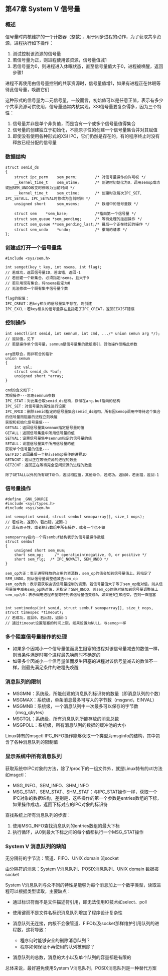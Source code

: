 ## 第47章 System V 信号量

### 概述

信号量时内核维护的一个计数器（整数），用于同步进程的动作，为了获取共享资源，进程执行如下操作：

1. 测试控制该资源的信号量
2. 若信号量为正，则进程使用该资源，信号量值减1
3. 若信号量为0，则进程进入休眠状态，直至信号量值大于0，进程被唤醒，返回步骤1

进程不再使用由信号量控制的共享资源时，信号量值增1，如果有进程正在休眠等待此信号量，唤醒它们

这种形式的信号量为二元信号量，一般而言，初始值可以是任意正值，表示有多少个共享资源可供使用，信号量通常内核实现。XSI信号量要复杂得多，因为三个特性：

1. 信号量并非是单个非负值，而是含有一个或多个信号量值得集合
2. 信号量的创建独立于初始化，不能原子性的创建一个信号量集合并对其赋值
3. 即使没有使用各种形式的XSI IPC，它们仍然是存在的，有的程序终止时没有释放已经分配的信号量

### 数据结构

```
struct semid_ds 
{
    struct ipc_perm    sem_perm;        /* 对信号量操作的许可权 */
    __kernel_time_t    sem_otime;       /* 创建时初始化为0，调用semop成功或因SEM_UNDO改变时修改为当前时间 */
    __kernel_time_t    sem_ctime;       /* 创建时及每次IPC_SET、IPC_SETALL、IPC_SETVAL时修改为当前时间 */
    unsigned short     sem_nsems;       /* 数组中的信号量数 */

    struct sem    *sem_base;            /*指向第一个信号量 */
    struct sem_queue *sem_pending;      /* 等待处理的挂起操作 */
    struct sem_queue **sem_pending_last;/* 最后一个正在挂起的操作 */
    struct sem_undo    *undo;           /* 撤销的请求 */
};
```

### 创建或打开一个信号量集

```
#include <sys/sem.h>

int semget(key_t key, int nsems, int flag);
// 若成功，返回信号量ID，若出错，返回-1
// 若创建一个新集合，必须指定nsems，且大于0
// 若引用现有集合，将nsems指定为0
// 无法修改一个既有集中信号量个数

flag的取值：
IPC_CREAT：若key相关的信号量集不存在，则创建
IPC_EXCL：若key相关的信号量存在且指定了IPC_CREAT，返回EEXIST错误
```

### 控制操作

```
int semctl(int semid, int semnum, int cmd, .../* union semun arg */);
// 返回值，见下
// 若是操作单个信号量，semnum是信号量集的数组索引，其他操作忽略此参数

arg是联合，而非联合的指针
union semun
{
    int val;
    struct semid_ds *buf;
    unsigned short *array;
}

cmd的含义如下：
常规操作---忽略semnum参数
IPC_STAT：对此集合取semid_ds结构，存储在arg.buf指向的结构
IPC_SET：对信号量的属性进行设置
IPC_RMID：删除semid指定的信号量集合semid_ds结构，所有因semop调用中等待这个集合的信号量而阻塞的进程立刻唤醒
获取和初始化信号量值---
GETVAL：返回信号量集semnum指定信号量的值
GETALL：返回信号集量中所用信号量的值
SETVAL：设置信号量集中semnum指定的信号量的值
SETALL：设置信号量集中所用信号量的值
获取单个信号量的信息---
GETPID：返回最后一个执行semop操作的进程ID
GETNCNT：返回正在等待资源的进程的数量
GETZCNT：返回正在等待完全空闲资源的进程的数量

除了GETALL以外的所有GET命令，返回相应值，其他命令，若成功，返回0，若出错，返回-1
```

### 信号量操作

```
#define _GNU_SOURCE
#include <sys/types.h>
#include <sys/sem.h>

int semop(int semid, struct sembuf semoparray[], size_t nops);
// 若成功，返回0，若出错，返回-1
// 具有原子性，或者执行数组中所有操作，或者一个也不做

semoparray指向一个有sembuf结构表示的信号量操作数组
struct sembuf
{
    unsigned short sem_num;
    short sem_op;	  /* operatioin(negative, 0, or positive */
    short sem_flg;	/* IPC_NOWAIT, SEM_UNDO */
}

sem_op为正：表示进程释放的占用的资源数，sem_op的值会加到信号量值上，若指定了SEM_UNDO，则从信号量调整值减去sem_op
sem_op为负：表示要获取由该信号量控制的资源，若信号量值大于等于sem_op绝对值，则从信号量值中减去sem_op绝对值，若指定了SEM_UNDO，则sem_op的绝对值加到信号量调整值上
sem_op为0：表示调用进程希望等待到该信号量值变成0，如果是0立即结束，否则一直阻塞


int semtimedop(int semid, struct sembuf semoparray[], size_t nops, struct timespec *timeout);
// 若成功，返回0，若出错，返回-1
// 通过timeout设置阻塞的时间上限，如果设置为NULL，与semop一样
```

### 多个阻塞信号量操作的处理

* 如果多个因减小一个信号量值而发生阻塞的进程对该信号量减去的数值一样，则当条件满足时哪个进程最先唤醒时不确定的
* 如果多个因减小一个信号量值而发生阻塞的进程对该信号量减去的数值不一样，则最先满足条件的进程先唤醒



### 消息队列的限制

* MSGMNI：系统级，所能创建的消息队列标识符的数量（即消息队列的个数）
* MSGMAX：系统级，单条消息最多可写入的字节数（msgsnd，EINVAL）
* MSGMNB：系统级，一个消息队列中一次最多可以保存的字节数（msg_qbytes）
* MSGTQL：系统级，所有消息队列所能存放的消息总数
* MSGPOLL：系统级，所有消息队列的数据的缓冲池的大小

Linux特有的msgctl IPC_INFO操作能够获取一个类型为msginfo的结构，其中包含了各种消息队列的限制值

### 显示系统中所有消息队列

获取系统中IPC对象的方法，除了/proc下的一组文件外，就是Linux特有的ctl方法如msgctl：

* MSG_INFO、SEM_INFO、SHM_INFO
* MSG_STAT、SEM_STAT、SHM_STAT：与IPC_STAT操作一样，获取一个IPC对象的数据结构，差别是，这些操作的第一个参数是entries数组的下标，如果操作成功，返回下标对应的IPC对象的标识符

查找系统上所有消息队列的步骤：

1. 使用MSG_INFO查找消息队列的entries数组的最大下标
2. 执行循环，从0到最大下标之间的每个值都执行一个MSG_STAT操作

### System V 消息队列的缺陷

无分隔符的字节流：管道、FIFO、UNIX domain 流socket

由分隔符的消息：System V消息队列、POSIX消息队列、UNIX domain 数据报socket

System V消息队列与众不同的特性是能够为每个消息加上一个数字类型，读取进程可以根据类型读取，主要缺点：

* 通过标识符而不是文件描述符引用，即无法使用IO技术如select、poll
* 使用键而不是文件名标识消息队列增加了程序设计复杂性
* 消息队列无连接，内核不会像管道、FIFO以及socket那样维护引用队列的进程数，这将导致：
  * 程序何时能够安全的删除消息队列？
  * 程序如何保证不再使用的队列被删除？

* 消息队列的总数，消息的大小以及单个队列的容量都是有限的

总体来说，最好避免使用System V消息队列，POSIX消息队列是一种替代方案

